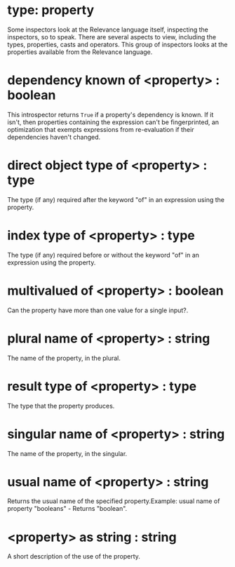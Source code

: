 # type: property

Some inspectors look at the Relevance language itself, inspecting the inspectors, so to speak. There are several aspects to view, including the types, properties, casts and operators. This group of inspectors looks at the properties available from the Relevance language.

# dependency known of &lt;property&gt; : boolean

This introspector returns `True` if a property&#39;s dependency is known. If it isn&#39;t, then properties containing the expression can&#39;t be fingerprinted, an optimization that exempts expressions from re-evaluation if their dependencies haven&#39;t changed.

# direct object type of &lt;property&gt; : type

The type (if any) required after the keyword "of" in an expression using the property.

# index type of &lt;property&gt; : type

The type (if any) required before or without the keyword "of" in an expression using the property.

# multivalued of &lt;property&gt; : boolean

Can the property have more than one value for a single input?.

# plural name of &lt;property&gt; : string

The name of the property, in the plural.

# result type of &lt;property&gt; : type

The type that the property produces.

# singular name of &lt;property&gt; : string

The name of the property, in the singular.

# usual name of &lt;property&gt; : string

Returns the usual name of the specified property.Example: usual name of property "booleans" - Returns "boolean".

# &lt;property&gt; as string : string

A short description of the use of the property.
